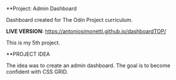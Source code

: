 **Project: Admin Dashboard

Dashboard created for The Odin Project curriculum.

**LIVE VERSION:** https://antoniosimonetti.github.io/dashboardTOP/

This is my 5th project.

**PROJECT IDEA

The idea was to create an admin dashboard. The goal is to become confident with CSS GRID.
